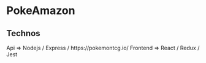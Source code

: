 # PokeAmazon


<h2>Technos</h2>
<p>
  Api => Nodejs / Express / https://pokemontcg.io/
  Frontend => React / Redux / Jest
</p>

